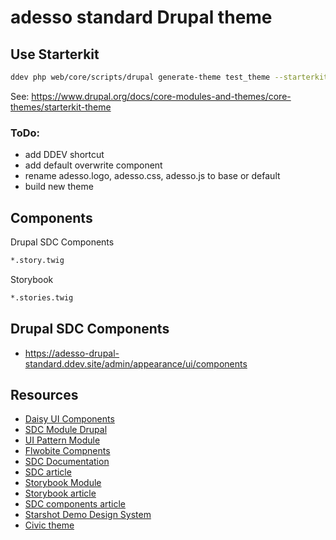 # adesso standard Drupal theme

## Use Starterkit

```bash
ddev php web/core/scripts/drupal generate-theme test_theme --starterkit adesso_standard
```

See: https://www.drupal.org/docs/core-modules-and-themes/core-themes/starterkit-theme

### ToDo:
* add DDEV shortcut
* add default overwrite component
* rename adesso.logo, adesso.css, adesso.js to base or default
* build new theme

## Components

Drupal SDC Components
```bash
*.story.twig
```

Storybook
```bash
*.stories.twig
```

## Drupal SDC Components
* https://adesso-drupal-standard.ddev.site/admin/appearance/ui/components

## Resources
* [Daisy UI Components](https://git.drupalcode.org/project/ui_suite_daisyui/-/tree/4.0.x/components?ref_type=heads)
* [SDC Module Drupal](https://www.drupal.org/project/sdc)
* [UI Pattern Module](https://www.drupal.org/project/ui_patterns)
* [Flwobite Compnents](https://flowbite.com/docs/components/accordion/)
* [SDC Documentation](https://www.drupal.org/docs/develop/theming-drupal/using-single-directory-components/about-single-directory-components)
* [SDC article](https://www.thedroptimes.com/35914/component-based-design-using-single-directory-components-sdc-in-drupal)
* [Storybook Module](https://www.drupal.org/project/storybook)
* [Storybook article](https://www.lullabot.com/articles/new-storybook-module-drupal)
* [SDC components article](https://idiazroncero.com/en/certainties/component-based-design-using-single-directory-components-sdc-drupal)
* [Starshot Demo Design System](https://www.drupal.org/community-initiatives/starshot-demo-design-system)
* [Civic theme](https://git.drupalcode.org/project/civictheme/-/tree/1.x?ref_type=heads)